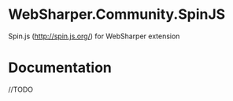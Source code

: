 # WebSharper.Community.SpinJS
Spin.js (http://spin.js.org/) for WebSharper extension

# Documentation
//TODO
